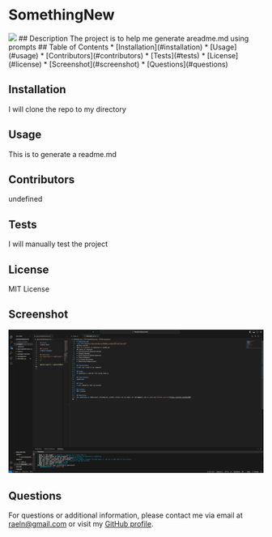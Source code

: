 # SomethingNew
<img src="https://img.shields.io/badge/License-MIT-yellow.svg">
## Description
The project is to help me generate areadme.md using prompts
## Table of Contents
* [Installation](#installation)
* [Usage](#usage)
* [Contributors](#contributors)
* [Tests](#tests)
* [License](#license)
* [Screenshot](#screenshot)
* [Questions](#questions)

## Installation
I will clone the repo to my directory

## Usage
This is to generate a readme.md

## Contributors
undefined

## Tests
I will manually test the project

## License
MIT License

## Screenshot
![Screenshot](./readmeExample.png)

## Questions
For questions or additional information, please contact me via email at raeln@gmail.com or visit my [GitHub profile](https://github.com/RaelNW).
